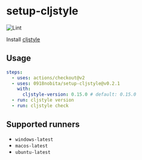 # setup-cljstyle

![Lint](https://github.com/0918nobita/setup-cljstyle/workflows/Lint/badge.svg)

Install [cljstyle](https://github.com/greglook/cljstyle)

## Usage

```yaml
steps:
  - uses: actions/checkout@v2
  - uses: 0918nobita/setup-cljstyle@v0.2.1
    with:
      cljstyle-version: 0.15.0 # default: 0.15.0
  - run: cljstyle version
  - run: cljstyle check
```

## Supported runners

- `windows-latest`
- `macos-latest`
- `ubuntu-latest`
